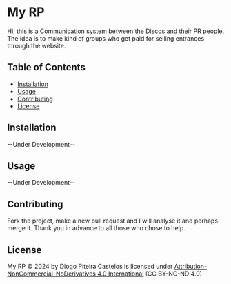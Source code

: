 # My RP

Hi, this is a Communication system between the Discos and their PR people. The idea is to make kind of groups who get paid for selling entrances through the website.

## Table of Contents

- [Installation](#installation)
- [Usage](#usage)
- [Contributing](#contributing)
- [License](#license)

## Installation

--Under Development--

## Usage

--Under Development--

## Contributing

Fork the project, make a new pull request and I will analyse it and perhaps merge it. Thank you in advance to all those who chose to help.

## License

My RP © 2024 by Diogo Piteira Castelos is licensed under  [Attribution-NonCommercial-NoDerivatives 4.0 International](https://creativecommons.org/licenses/by-nc-nd/4.0/?ref=chooser-v1) (CC BY-NC-ND 4.0)